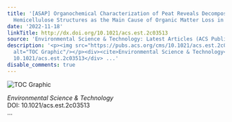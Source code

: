 ```yaml
---
title: '[ASAP] Organochemical Characterization of Peat Reveals Decomposition of Specific
  Hemicellulose Structures as the Main Cause of Organic Matter Loss in the Acrotelm'
date: '2022-11-18'
linkTitle: http://dx.doi.org/10.1021/acs.est.2c03513
source: 'Environmental Science & Technology: Latest Articles (ACS Publications)'
description: '<p><img src="https://pubs.acs.org/cms/10.1021/acs.est.2c03513/asset/images/medium/es2c03513_0008.gif"
  alt="TOC Graphic"/></p><div><cite>Environmental Science & Technology</cite></div><div>DOI:
  10.1021/acs.est.2c03513</div> ...'
disable_comments: true
---
```

<p><img src="https://pubs.acs.org/cms/10.1021/acs.est.2c03513/asset/images/medium/es2c03513_0008.gif" alt="TOC Graphic"/></p><div><cite>Environmental Science & Technology</cite></div><div>DOI: 10.1021/acs.est.2c03513</div> ...